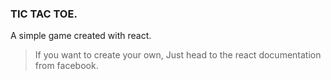 ### TIC TAC TOE.
A simple game created with react.

> If you want to create your own, Just head to the react documentation from facebook.